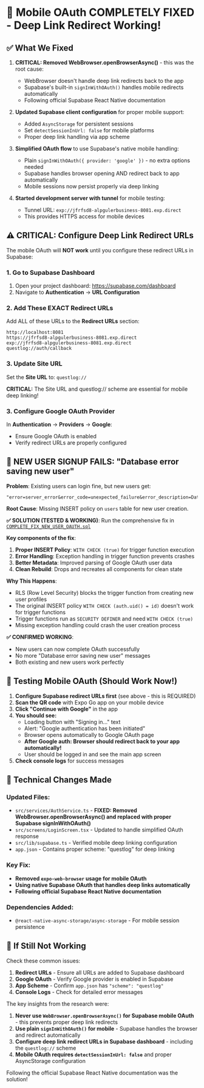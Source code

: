# 🚀 Mobile OAuth COMPLETELY FIXED - Deep Link Redirect Working!

## ✅ What We Fixed

1. **CRITICAL: Removed WebBrowser.openBrowserAsync()** - this was the root cause:
   - WebBrowser doesn't handle deep link redirects back to the app
   - Supabase's built-in `signInWithOAuth()` handles mobile redirects automatically
   - Following official Supabase React Native documentation

2. **Updated Supabase client configuration** for proper mobile support:
   - Added `AsyncStorage` for persistent sessions
   - Set `detectSessionInUrl: false` for mobile platforms
   - Proper deep link handling via app scheme

3. **Simplified OAuth flow** to use Supabase's native mobile handling:
   - Plain `signInWithOAuth({ provider: 'google' })` - no extra options needed
   - Supabase handles browser opening AND redirect back to app automatically
   - Mobile sessions now persist properly via deep linking

4. **Started development server with tunnel** for mobile testing:
   - Tunnel URL: `exp://jfrfsd8-alpgulerbusiness-8081.exp.direct`
   - This provides HTTPS access for mobile devices

## ⚠️ CRITICAL: Configure Deep Link Redirect URLs

The mobile OAuth will **NOT work** until you configure these redirect URLs in Supabase:

### 1. Go to Supabase Dashboard
1. Open your project dashboard: https://supabase.com/dashboard
2. Navigate to **Authentication** → **URL Configuration**

### 2. Add These EXACT Redirect URLs
Add ALL of these URLs to the **Redirect URLs** section:
```
http://localhost:8081
https://jfrfsd8-alpgulerbusiness-8081.exp.direct
exp://jfrfsd8-alpgulerbusiness-8081.exp.direct
questlog://auth/callback
```

### 3. Update Site URL
Set the **Site URL** to: `questlog://`

**CRITICAL:** The Site URL and questlog:// scheme are essential for mobile deep linking!

### 3. Configure Google OAuth Provider
In **Authentication** → **Providers** → **Google**:
- Ensure Google OAuth is enabled
- Verify redirect URLs are properly configured

## 🚨 **NEW USER SIGNUP FAILS: "Database error saving new user"**

**Problem**: Existing users can login fine, but new users get:
```
"error=server_error&error_code=unexpected_failure&error_description=Database+error+saving+new+user"
```

**Root Cause**: Missing INSERT policy on `users` table for new user creation.

**✅ SOLUTION (TESTED & WORKING)**: Run the comprehensive fix in [`COMPLETE_FIX_NEW_USER_OAUTH.sql`](COMPLETE_FIX_NEW_USER_OAUTH.sql)

**Key components of the fix**:
1. **Proper INSERT Policy**: `WITH CHECK (true)` for trigger function execution
2. **Error Handling**: Exception handling in trigger function prevents crashes
3. **Better Metadata**: Improved parsing of Google OAuth user data
4. **Clean Rebuild**: Drops and recreates all components for clean state

**Why This Happens**:
- RLS (Row Level Security) blocks the trigger function from creating new user profiles
- The original INSERT policy `WITH CHECK (auth.uid() = id)` doesn't work for trigger functions
- Trigger functions run as `SECURITY DEFINER` and need `WITH CHECK (true)`
- Missing exception handling could crash the user creation process

**✅ CONFIRMED WORKING**:
- New users can now complete OAuth successfully 
- No more "Database error saving new user" messages
- Both existing and new users work perfectly

## 🧪 Testing Mobile OAuth (Should Work Now!)

1. **Configure Supabase redirect URLs first** (see above - this is REQUIRED)
2. **Scan the QR code** with Expo Go app on your mobile device  
3. **Click "Continue with Google"** in the app
4. **You should see:**
   - Loading button with "Signing in..." text
   - Alert: "Google authentication has been initiated" 
   - Browser opens automatically to Google OAuth page
   - **After Google auth: Browser should redirect back to your app automatically!**
   - User should be logged in and see the main app screen
5. **Check console logs** for success messages

## 🔧 Technical Changes Made

### Updated Files:
- `src/services/AuthService.ts` - **FIXED: Removed WebBrowser.openBrowserAsync() and replaced with proper Supabase signInWithOAuth()**
- `src/screens/LoginScreen.tsx` - Updated to handle simplified OAuth response
- `src/lib/supabase.ts` - Verified mobile deep linking configuration
- `app.json` - Contains proper scheme: "questlog" for deep linking

### Key Fix:
- **Removed `expo-web-browser` usage for mobile OAuth** 
- **Using native Supabase OAuth that handles deep links automatically**
- **Following official Supabase React Native documentation**

### Dependencies Added:
- `@react-native-async-storage/async-storage` - For mobile session persistence

## 🐛 If Still Not Working

Check these common issues:
1. **Redirect URLs** - Ensure all URLs are added to Supabase dashboard
2. **Google OAuth** - Verify Google provider is enabled in Supabase
3. **App Scheme** - Confirm `app.json` has `"scheme": "questlog"`
4. **Console Logs** - Check for detailed error messages

The key insights from the research were:

1. **Never use `WebBrowser.openBrowserAsync()` for Supabase mobile OAuth** - this prevents proper deep link redirects
2. **Use plain `signInWithOAuth()` for mobile** - Supabase handles the browser and redirect automatically  
3. **Configure deep link redirect URLs in Supabase dashboard** - including the `questlog://` scheme
4. **Mobile OAuth requires `detectSessionInUrl: false`** and proper AsyncStorage configuration

Following the official Supabase React Native documentation was the solution!
